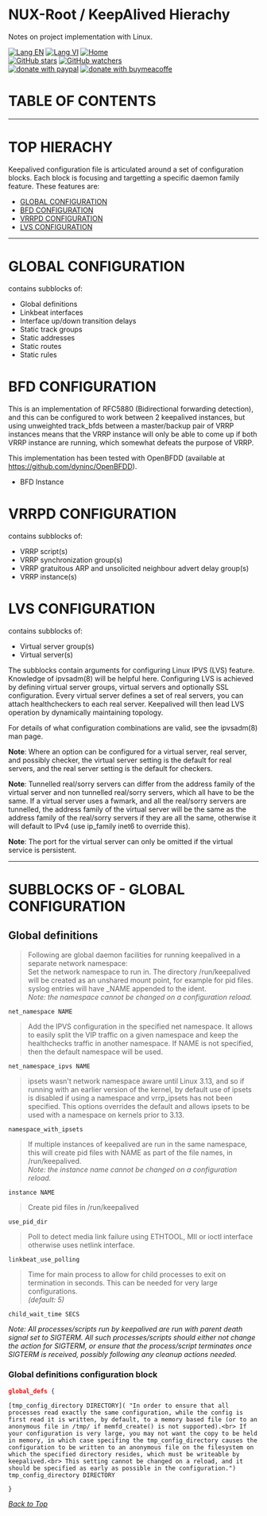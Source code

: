 # NUX-Root / KeepAlived Hierachy
Notes on project implementation with Linux.

[![Lang EN](https://img.shields.io/badge/lang-en-green)](KeepAlived-Hierachy.md)
[![Lang VI](https://img.shields.io/badge/lang-vi-yellow)](KeepAlived-Hierachy.vi.md)
[![Home](https://img.shields.io/badge/Main-blue)](../README.md)<br/>
[![GitHub stars](https://img.shields.io/github/stars/quachdoduy/NUX-Root?logo=GitHub&style=flat&color=red)](https://github.com/quachdoduy/NUX-Root/stargazers)
[![GitHub watchers](https://img.shields.io/github/watchers/quachdoduy/NUX-Root?logo=GitHub&style=flat&color=blue)](https://github.com/quachdoduy/NUX-Root/watchers)<br/>
[![donate with paypal](https://img.shields.io/badge/Like_it%3F-Donate!-green?logo=githubsponsors&logoColor=orange&style=flat)](https://paypal.me/quachdoduy)
[![donate with buymeacoffe](https://img.shields.io/badge/Like_it%3F-Donate!-blue?logo=githubsponsors&logoColor=orange&style=flat)](https://buymeacoffee.com/quachdoduy)

# TABLE OF CONTENTS

---

# TOP HIERACHY
Keepalived configuration file is articulated around a set of configuration blocks. Each block is focusing and targetting a specific daemon family feature. These features are:
- [GLOBAL CONFIGURATION](#global-configuration)
- [BFD CONFIGURATION](#bfd-configuration)
- [VRRPD CONFIGURATION](#vrrpd-configuration)
- [LVS CONFIGURATION](#lvs-configuration)

---

# GLOBAL CONFIGURATION
contains subblocks of:
- Global definitions
- Linkbeat interfaces
- Interface up/down transition delays
- Static track groups
- Static addresses
- Static routes
- Static rules

# BFD CONFIGURATION
This is an implementation of RFC5880 (Bidirectional forwarding detection), and this can be configured to work between 2 keepalived instances, but using unweighted track_bfds between a master/backup pair of VRRP instances means that the VRRP instance will only be able to come up if both VRRP instance are running, which somewhat defeats the purpose of VRRP.

This implementation has been tested with OpenBFDD (available at https://github.com/dyninc/OpenBFDD).
- BFD Instance

# VRRPD CONFIGURATION
contains subblocks of: 
- VRRP script(s)
- VRRP synchronization group(s)
- VRRP gratuitous ARP and unsolicited neighbour advert delay group(s)
- VRRP instance(s)

# LVS CONFIGURATION
contains subblocks of:
- Virtual server group(s)
- Virtual server(s)

The subblocks contain arguments for configuring Linux IPVS (LVS) feature. Knowledge of ipvsadm(8) will be helpful here. Configuring LVS is achieved by defining virtual server groups, virtual servers and optionally SSL configuration. Every virtual server defines a set of real servers, you can attach healthcheckers to each real server. Keepalived will then lead LVS operation by dynamically maintaining topology.

For details of what configuration combinations are valid, see the ipvsadm(8) man page.

**Note**: Where an option can be configured for a virtual server, real server, and possibly checker, the virtual server setting is the default for real servers, and the real server setting is the default for checkers.

**Note**: Tunnelled real/sorry servers can differ from the address family of the virtual server and non tunnelled real/sorry servers, which all have to be the same. If a virtual server uses a fwmark, and all the real/sorry servers are tunnelled, the address family of the virtual server will be the same as the address family of the real/sorry servers if they are all the same, otherwise it will default to IPv4 (use ip_family inet6 to override this).

**Note**: The port for the virtual server can only be omitted if the virtual service is persistent.

---

# SUBBLOCKS OF - GLOBAL CONFIGURATION

## Global definitions
>Following are global daemon facilities for running keepalived in a separate network namespace:<br>Set the network namespace to run in. The directory /run/keepalived will be created as an unshared mount point, for example for pid files. syslog entries will have _NAME appended to the ident.<br>*Note: the namespace cannot be changed on a configuration reload.*
```
net_namespace NAME
```

>Add the IPVS configuration in the specified net namespace. It allows to easily split the VIP traffic on a given namespace and keep the healthchecks traffic in another namespace. If NAME is not specified, then the default namespace will be used.
```
net_namespace_ipvs NAME
```

>ipsets wasn't network namespace aware until Linux 3.13, and so if running with an earlier version of the kernel, by default use of ipsets is disabled if using a namespace and vrrp_ipsets has not been specified. This options overrides the default and allows ipsets to be used with a namespace on kernels prior to 3.13.
```
namespace_with_ipsets
```

>If multiple instances of keepalived are run in the same namespace, this will create pid files with NAME as part of the file names, in /run/keepalived.<br>*Note: the instance name cannot be changed on a configuration reload.*
```
instance NAME
```

>Create pid files in /run/keepalived
```
use_pid_dir
```

>Poll to detect media link failure using ETHTOOL, MII or ioctl interface otherwise uses netlink interface.
```
linkbeat_use_polling
```

>Time for main process to allow for child processes to exit on termination in seconds. This can be needed for very large configurations.<br>*(default: 5)*
```
child_wait_time SECS
```

*Note: All processes/scripts run by keepalived are run with parent death signal set to SIGTERM. All such processes/scripts should either not change the action for SIGTERM, or ensure that the process/script terminates once SIGTERM is received, possibly following any cleanup actions needed.*

### Global definitions configuration block
```json
global_defs {
```

    [tmp_config_directory DIRECTORY]( "In order to ensure that all processes read exactly the same configuration, while the config is first read it is written, by default, to a memory based file (or to an anonymous file in /tmp/ if memfd_create() is not supported).<br> If your configuration is very large, you may not want the copy to be held in memory, in which case specifing the tmp_config_directory causes the configuration to be written to an anonymous file on the filesystem on which the specified directory resides, which must be writeable by keepalived.<br> This setting cannot be changed on a reload, and it should be specified as early as possible in the configuration.")
    tmp_config_directory DIRECTORY

```
}
```


*[Back to Top](#nux-root--keepalived-hierachy)*